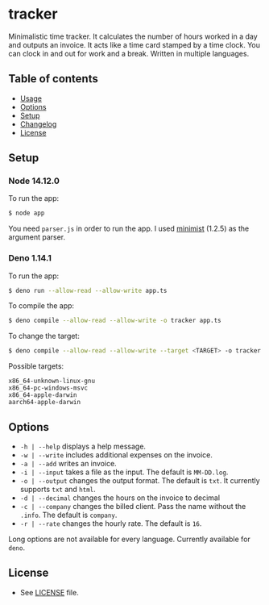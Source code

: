 # tracker

Minimalistic time tracker. It calculates the number of hours worked in a day and outputs an invoice. It acts like a time card stamped by a time clock. You can clock in and out for work and a break. Written in multiple languages.

## Table of contents
- [Usage](#usage)
- [Options](#options)
- [Setup](#setup)
- [Changelog](#changelog)
- [License](#license)

## Setup
### Node 14.12.0

To run the app:
```bash
$ node app
```

You need `parser.js` in order to run the app. I used [minimist](https://github.com/substack/minimist) (1.2.5) as the argument parser.

### Deno 1.14.1

To run the app:
```bash
$ deno run --allow-read --allow-write app.ts
```

To compile the app:
```bash
$ deno compile --allow-read --allow-write -o tracker app.ts
```

To change the target:
```bash
$ deno compile --allow-read --allow-write --target <TARGET> -o tracker app.ts
```

Possible targets:
```
x86_64-unknown-linux-gnu
x86_64-pc-windows-msvc
x86_64-apple-darwin
aarch64-apple-darwin
```

## Options
- `-h | --help` displays a help message.
- `-w | --write` includes additional expenses on the invoice.
- `-a | --add` writes an invoice.
- `-i | --input` takes a file as the input. The default is `MM-DD.log`.
- `-o | --output` changes the output format. The default is `txt`. It currently supports `txt` and `html`.
- `-d | --decimal` changes the hours on the invoice to decimal
- `-c | --company` changes the billed client. Pass the name without the `.info`. The default is `company`.
- `-r | --rate` changes the hourly rate. The default is `16`.

Long options are not available for every language. Currently available for `deno`.

## License
- See [LICENSE](LICENSE.md) file.
